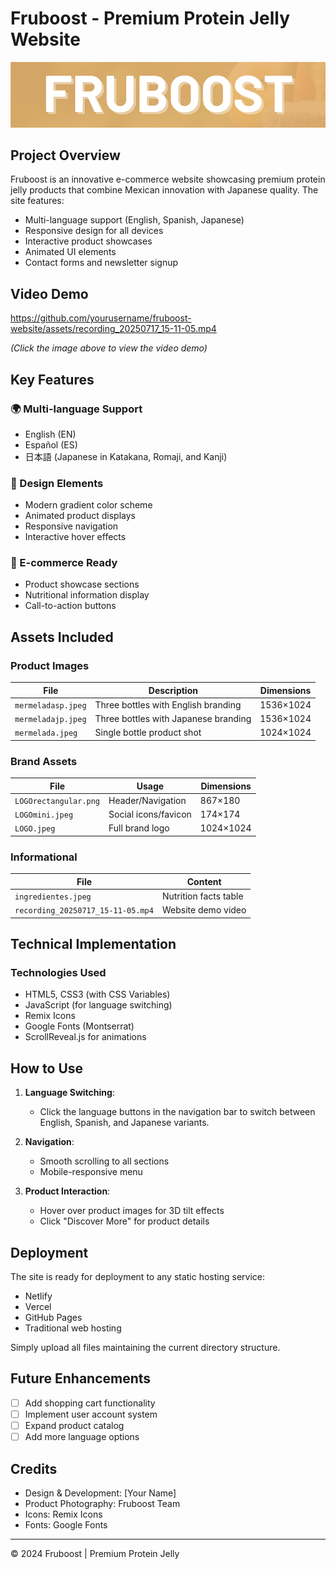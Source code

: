 # Fruboost - Premium Protein Jelly Website

![Fruboost Logo](assets/LOGOrectangular.png)

## Project Overview
Fruboost is an innovative e-commerce website showcasing premium protein jelly products that combine Mexican innovation with Japanese quality. The site features:

- Multi-language support (English, Spanish, Japanese)
- Responsive design for all devices
- Interactive product showcases
- Animated UI elements
- Contact forms and newsletter signup

## Video Demo

https://github.com/yourusername/fruboost-website/assets/recording_20250717_15-11-05.mp4

*(Click the image above to view the video demo)*

## Key Features

### 🌍 Multi-language Support
- English (EN)
- Español (ES)
- 日本語 (Japanese in Katakana, Romaji, and Kanji)

### 🎨 Design Elements
- Modern gradient color scheme
- Animated product displays
- Responsive navigation
- Interactive hover effects

### 🛒 E-commerce Ready
- Product showcase sections
- Nutritional information display
- Call-to-action buttons

## Assets Included

### Product Images
| File | Description | Dimensions |
|------|-------------|------------|
| `mermeladasp.jpeg` | Three bottles with English branding | 1536×1024 |
| `mermeladajp.jpeg` | Three bottles with Japanese branding | 1536×1024 |
| `mermelada.jpeg` | Single bottle product shot | 1024×1024 |

### Brand Assets
| File | Usage | Dimensions |
|------|-------|------------|
| `LOGOrectangular.png` | Header/Navigation | 867×180 |
| `LOGOmini.jpeg` | Social icons/favicon | 174×174 |
| `LOGO.jpeg` | Full brand logo | 1024×1024 |

### Informational
| File | Content |
|------|---------|
| `ingredientes.jpeg` | Nutrition facts table |
| `recording_20250717_15-11-05.mp4` | Website demo video |

## Technical Implementation

### Technologies Used
- HTML5, CSS3 (with CSS Variables)
- JavaScript (for language switching)
- Remix Icons
- Google Fonts (Montserrat)
- ScrollReveal.js for animations


## How to Use

1. **Language Switching**:
   - Click the language buttons in the navigation bar to switch between English, Spanish, and Japanese variants.

2. **Navigation**:
   - Smooth scrolling to all sections
   - Mobile-responsive menu

3. **Product Interaction**:
   - Hover over product images for 3D tilt effects
   - Click "Discover More" for product details

## Deployment

The site is ready for deployment to any static hosting service:
- Netlify
- Vercel
- GitHub Pages
- Traditional web hosting

Simply upload all files maintaining the current directory structure.

## Future Enhancements

- [ ] Add shopping cart functionality
- [ ] Implement user account system
- [ ] Expand product catalog
- [ ] Add more language options

## Credits

- Design & Development: [Your Name]
- Product Photography: Fruboost Team
- Icons: Remix Icons
- Fonts: Google Fonts

---

© 2024 Fruboost | Premium Protein Jelly